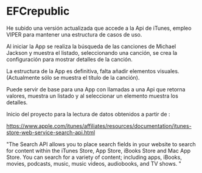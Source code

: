 # EFCrepublic

He subido una versión actualizada que accede a la Api de iTunes, empleo VIPER para mantener una estructura de casos de uso.

Al iniciar la App se realiza la búsqueda de las canciones de Michael Jackson y muestra el listado, seleccionando una canción, se crea la configuración para mostrar detalles de la canción. 

La estructura de la App es definitiva, falta añadir elementos visuales. (Actualmente sólo se muestra el título de la canción).


Puede servir de base para una App con llamadas a una Api que retorna valores, muestra un listado y al seleccionar un elemento muestra los detalles.

Inicio del proyecto para la lectura de datos obtenidos a partir de :

https://www.apple.com/itunes/affiliates/resources/documentation/itunes-store-web-service-search-api.html

"The Search API allows you to place search fields in your website to search for content within the iTunes Store,
App Store, iBooks Store and Mac App Store. You can search for a variety of content; 
including apps, iBooks, movies, podcasts, music, music videos, audiobooks, and TV shows. "

